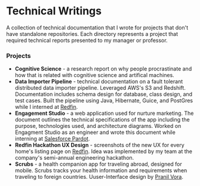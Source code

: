 # Technical Writings
A collection of technical documentation that I wrote for projects that don't have standalone repositories. Each directory represents a project that required technical reports presented to my manager or professor.

### Projects
* **Cognitive Science** - a research report on why people procrastinate and how that is related with cognitive science and artifical machines.
* **Data Importer Pipeline** - technical documentation on a fault tolerant distributed data importer pipeline. Leveraged AWS's S3 and Redshift. Documentation includes schema design for database, class design, and test cases. Built the pipeline using Java, Hibernate, Guice, and PostGres while I interned at [Redfin](https://www.redfin.com).
* **Engagement Studio** - a web application used for nurture marketing. The document outlines the technical specifications of the app including the purpose, technologies used, and architecture diagrams. Worked on Engagment Studio as an engineer and wrote this document while interning at [Salesforce Pardot](http://www.pardot.com).
* **Redfin Hackathon UX Design** - screenshots of the new UX for every home's listing page on [Redfin](https://www.redfin.com). Idea was implemented by my team at the company's semi-annual engineering hackathon. 
* **Scrubs** - a health companion app for traveling abroad, designed for mobile. Scrubs tracks your health information and requirements when traveling to foreign countries. Uuser-Interface design by [Pranil Vora](http://www.pardot.com).


